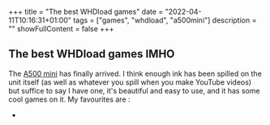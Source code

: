 +++
title = "The best WHDload games"
date = "2022-04-11T10:16:31+01:00"
tags = ["games", "whdload", "a500mini"]
description = ""
showFullContent = false
+++

## The best WHDload games IMHO

The [A500 mini](https://retrogames.biz/products/thea500-mini/) has finally arrived. I think enough ink has been spilled on the unit itself (as well as whatever you spill when you make YouTube videos) but suffice to say I have one, it's beautiful and easy to use, and it has some cool games on it. My favourites are :

* 